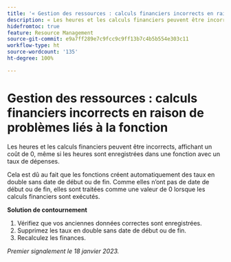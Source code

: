 ```yaml
---
title: '« Gestion des ressources : calculs financiers incorrects en raison de problèmes liés à la fonction »'
description: « Les heures et les calculs financiers peuvent être incorrects, affichant un coût de 0, même si les heures sont enregistrées dans une fonction avec un taux de dépenses. »
hidefromtoc: true
feature: Resource Management
source-git-commit: e9a7ff289e7c9fcc9c9ff13b7c4b5b554e303c11
workflow-type: ht
source-wordcount: '135'
ht-degree: 100%

---
```



# Gestion des ressources : calculs financiers incorrects en raison de problèmes liés à la fonction

Les heures et les calculs financiers peuvent être incorrects, affichant un coût de 0, même si les heures sont enregistrées dans une fonction avec un taux de dépenses.

Cela est dû au fait que les fonctions créent automatiquement des taux en double sans date de début ou de fin. Comme elles n’ont pas de date de début ou de fin, elles sont traitées comme une valeur de 0 lorsque les calculs financiers sont exécutés.

**Solution de contournement**

1. Vérifiez que vos anciennes données correctes sont enregistrées.
1. Supprimez les taux en double sans date de début ou de fin.
1. Recalculez les finances.

_Premier signalement le 18 janvier 2023._
